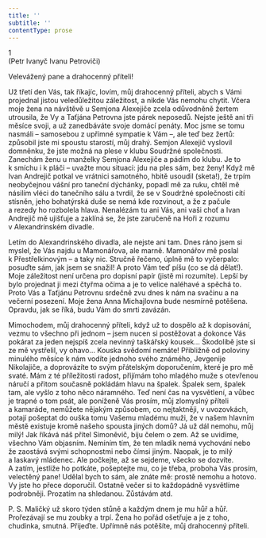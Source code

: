 ```yaml
---
title: ''
subtitle: ''
contentType: prose
---
```


<section>

1  
(Petr Ivanyč Ivanu Petroviči)

Velevážený pane a drahocenný příteli!

Už třetí den Vás, tak říkajíc, lovím, můj drahocenný příteli, abych s Vámi projednal jistou veledůležitou záležitost, a nikde Vás nemohu chytit. Včera moje žena na návštěvě u Semjona Alexejiče zcela odůvodněně žertem utrousila, že Vy a Taťjána Petrovna jste párek neposedů. Nejste ještě ani tři měsíce svoji, a už zanedbáváte svoje domácí penáty. Moc jsme se tomu nasmáli – samosebou z upřímné sympatie k Vám –, ale teď bez žertů: způsobil jste mi spoustu starostí, můj drahý. Semjon Alexejič vyslovil domněnku, že jste možná na plese v klubu Soudržné společnosti. Zanechám ženu u manželky Semjona Alexejiče a pádím do klubu. Je to k smíchu i k pláči – uvažte mou situaci: jdu na ples sám, bez ženy! Když mě Ivan Andrejič potkal ve vrátnici samotného, hbitě usoudil (sketa!), že trpím neobyčejnou vášní pro taneční dýchánky, popadl mě za ruku, chtěl mě násilím vléci do tanečního sálu a tvrdil, že se v Soudržné společnosti cítí stísněn, jeho bohatýrská duše se nemá kde rozvinout, a že z pačule a rezedy ho rozbolela hlava. Nenalézám tu ani Vás, ani vaši choť a Ivan Andrejič mě ujišťuje a zaklíná se, že jste zaručeně na Hoři z rozumu v Alexandrinském divadle.

Letím do Alexandrinského divadla, ale nejste ani tam. Dnes ráno jsem si myslel, že Vás najdu u Mamonářova, ale marně. Mamonářov mě poslal k Přestřelkinovým – a taky nic. Stručně řečeno, úplně mě to vyčerpalo: posuďte sám, jak jsem se snažil! A proto Vám teď píšu (co se dá dělat!). Moje záležitost není určena pro dopisní papír (jistě mi rozumíte). Lepší by bylo projednat ji mezi čtyřma očima a je to velice naléhavé a spěchá to. Proto Vás a Taťjánu Petrovnu srdečně zvu dnes k nám na svačinu a na večerní posezení. Moje žena Anna Michajlovna bude nesmírně potěšena. Opravdu, jak se říká, budu Vám do smrti zavázán.

Mimochodem, můj drahocenný příteli, když už to dospělo až k dopisování, vezmu to všechno při jednom – jsem nucen si postěžovat a dokonce Vás pokárat za jeden nejspíš zcela nevinný taškářský kousek… Škodolibě jste si ze mě vystřelil, vy ohavo… Kouska svědomí nemáte! Přibližně od poloviny minulého měsíce k nám vodíte jednoho svého známého, Jevgenije Nikolajiče, a doprovázíte to svým přátelským doporučením, které je pro mě svaté. Mám z té příležitosti radost, přijímám toho mladého muže s otevřenou náručí a přitom současně pokládám hlavu na špalek. Špalek sem, špalek tam, ale vyšlo z toho něco náramného. Teď není čas na vysvětlení, a vůbec je trapné o tom psát, ale poníženě Vás prosím, můj zlomyslný příteli a kamaráde, nemůžete nějakým způsobem, co nejtaktněji, v uvozovkách, potají pošeptat do ouška tomu Vašemu mladému muži, že v našem hlavním městě existuje kromě našeho spousta jiných domů? Já už dál nemohu, můj milý! Jak říkává náš přítel Simoněvič, biju čelem o zem. Až se uvidíme, všechno Vám objasním. Nemíním tím, že ten mladík nemá vychování nebo že zaostává svými schopnostmi nebo čímsi jiným. Naopak, je to milý a laskavý mládenec. Ale počkejte, až se sejdeme, všecko se dozvíte. A zatím, jestliže ho potkáte, pošeptejte mu, co je třeba, proboha Vás prosím, velectěný pane! Udělal bych to sám, ale znáte mě: prostě nemohu a hotovo. Vy jste ho přece doporučil. Ostatně večer si to každopádně vysvětlíme podrobněji. Prozatím na shledanou. Zůstávám atd.

P. S. Maličký už skoro týden stůně a každým dnem je mu hůř a hůř. Prořezávají se mu zoubky a trpí. Žena ho pořád ošetřuje a je z toho, chudinka, smutná. Přijeďte. Upřímně nás potěšíte, můj drahocenný příteli.

</section>
